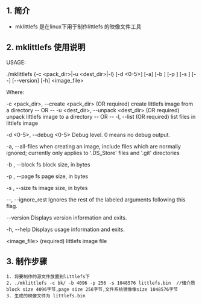 ## 1. 简介
- mklittlefs 是在linux下用于制作littlefs 的映像文件工具

## 2. mklittlefs 使用说明
USAGE: 

   ./mklittlefs  {-c <pack_dir>|-u <dest_dir>|-l} [-d <0-5>] [-a] [-b
                 <number>] [-p <number>] [-s <number>] [--] [--version]
                 [-h] <image_file>


Where: 

   -c <pack_dir>,  --create <pack_dir>
     (OR required)  create littlefs image from a directory
         -- OR --
   -u <dest_dir>,  --unpack <dest_dir>
     (OR required)  unpack littlefs image to a directory
         -- OR --
   -l,  --list
     (OR required)  list files in littlefs image


   -d <0-5>,  --debug <0-5>
     Debug level. 0 means no debug output.

   -a,  --all-files
     when creating an image, include files which are normally ignored;
     currently only applies to '.DS_Store' files and '.git' directories

   -b <number>,  --block <number>
     fs block size, in bytes

   -p <number>,  --page <number>
     fs page size, in bytes

   -s <number>,  --size <number>
     fs image size, in bytes

   --,  --ignore_rest
     Ignores the rest of the labeled arguments following this flag.

   --version
     Displays version information and exits.

   -h,  --help
     Displays usage information and exits.

   <image_file>
     (required)  littlefs image file
	 
## 3. 制作步骤
	1. 将要制作的源文件放置到littlefs下
	2. ./mklittlefs -c bk/ -b 4096 -p 256 -s 1048576 littlefs.bin  //储介质block size 4096字节,page size 256字节,文件系统镜像像size 1048576字节
	3. 生成的映像文件为 littlefs.bin